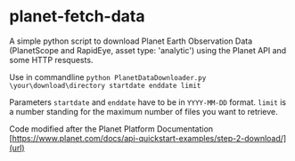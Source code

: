 # planet-fetch-data

A simple python script to download Planet Earth Observation Data (PlanetScope and RapidEye, asset type: 'analytic') using the Planet API and some HTTP resquests.

Use in commandline
`python PlanetDataDownloader.py \your\download\directory startdate enddate limit`

Parameters `startdate` and `enddate` have to be in `YYYY-MM-DD` format. 
`limit` is a number standing for the maximum number of files you want to retrieve.

Code modified after the Planet Platform Documentation [https://www.planet.com/docs/api-quickstart-examples/step-2-download/](url)
